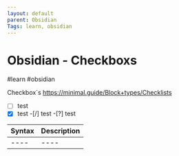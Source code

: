 ```yaml
---
layout: default
parent: Obsidian
Tags: learn, obsidian
---
```

# Obsidian - Checkboxs

#learn #obsidian


Checkbox´s
https://minimal.guide/Block+types/Checklists

-[ ] test
-[x] test
-[/] test
-[?] test

|Syntax|Description|
|----|----|
|----|----|